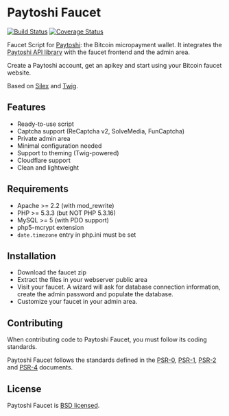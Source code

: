 Paytoshi Faucet
========================================================

[![Build Status](https://img.shields.io/travis/looptribe/paytoshi-faucet.svg)](https://travis-ci.org/looptribe/paytoshi-faucet)
[![Coverage Status](https://img.shields.io/coveralls/looptribe/paytoshi-faucet.svg)](https://coveralls.io/github/looptribe/paytoshi-faucet)

Faucet Script for [Paytoshi](https://paytoshi.org): the Bitcoin micropayment wallet. It integrates the [Paytoshi API library](https://github.com/looptribe/paytoshi-library-php) with the faucet frontend and the admin area.

Create a Paytoshi account, get an apikey and start using your Bitcoin faucet website.

Based on [Silex](http://silex.sensiolabs.org/) and [Twig](https://github.com/fabpot/Twig).

## Features
* Ready-to-use script
* Captcha support (ReCaptcha v2, SolveMedia, FunCaptcha)
* Private admin area
* Minimal configuration needed
* Support to theming (Twig-powered)
* Cloudflare support
* Clean and lightweight

## Requirements
* Apache >= 2.2 (with mod_rewrite)
* PHP >= 5.3.3 (but NOT PHP 5.3.16)
* MySQL >= 5 (with PDO support)
* php5-mcrypt extension
* `date.timezone` entry in php.ini must be set

## Installation
* Download the faucet zip
* Extract the files in your webserver public area
* Visit your faucet. A wizard will ask for database connection information, create the admin password and populate the database.
* Customize your faucet in your admin area.

## Contributing
When contributing code to Paytoshi Faucet, you must follow its coding standards.

Paytoshi Faucet follows the standards defined in the [PSR-0](http://www.php-fig.org/psr/psr-0/),
[PSR-1](http://www.php-fig.org/psr/psr-1/), [PSR-2](http://www.php-fig.org/psr/psr-2/) and
[PSR-4](http://www.php-fig.org/psr/psr-4/) documents.

## License
Paytoshi Faucet is [BSD licensed](./LICENSE).
